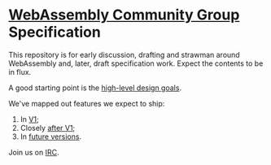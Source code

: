 # [WebAssembly Community Group](https://www.w3.org/community/webassembly) Specification

This repository is for early discussion, drafting and strawman around
WebAssembly and, later, draft specification work.  Expect the contents to be in
flux.

A good starting point is the [high-level design goals](HighLevelGoals.md).

We've mapped out features we expect to ship:
 1. In [V1](V1.md);
 2. Closely [after V1](EssentialPostV1Features.md);
 3. In [future versions](FutureFeatures.md).

Join us on [IRC](irc://irc.w3.org:6667/#webassembly).
